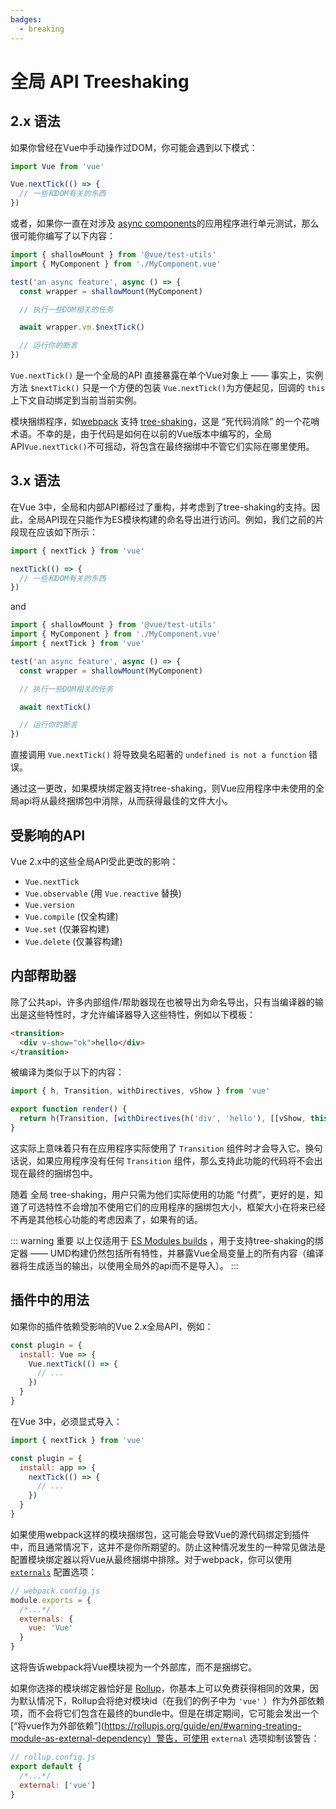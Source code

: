 ```yaml
---
badges:
  - breaking
---
```


# 全局 API Treeshaking <MigrationBadges :badges="$frontmatter.badges" />

## 2.x  语法

如果你曾经在Vue中手动操作过DOM，你可能会遇到以下模式：

```js
import Vue from 'vue'

Vue.nextTick(() => {
  // 一些和DOM有关的东西
})
```

或者，如果你一直在对涉及 [async components](/guide/component-dynamic-async.html)的应用程序进行单元测试，那么很可能你编写了以下内容：

```js
import { shallowMount } from '@vue/test-utils'
import { MyComponent } from './MyComponent.vue'

test('an async feature', async () => {
  const wrapper = shallowMount(MyComponent)

  // 执行一些DOM相关的任务

  await wrapper.vm.$nextTick()

  // 运行你的断言
})
```
`Vue.nextTick()` 是一个全局的API 直接暴露在单个Vue对象上 —— 事实上，实例方法 `$nextTick()` 只是一个方便的包装 `Vue.nextTick()`为方便起见，回调的 `this` 上下文自动绑定到当前当前实例。

模块捆绑程序，如[webpack](https://webpack.js.org/) 支持 [tree-shaking](网址：https://webpack.js/webpack/js//)，这是 “死代码消除” 的一个花哨术语。不幸的是，由于代码是如何在以前的Vue版本中编写的，全局API`Vue.nextTick()`不可摇动，将包含在最终捆绑中不管它们实际在哪里使用。

## 3.x 语法

在Vue 3中，全局和内部API都经过了重构，并考虑到了tree-shaking的支持。因此，全局API现在只能作为ES模块构建的命名导出进行访问。例如，我们之前的片段现在应该如下所示：

```js
import { nextTick } from 'vue'

nextTick(() => {
  // 一些和DOM有关的东西
})
```

and

```js
import { shallowMount } from '@vue/test-utils'
import { MyComponent } from './MyComponent.vue'
import { nextTick } from 'vue'

test('an async feature', async () => {
  const wrapper = shallowMount(MyComponent)

  // 执行一些DOM相关的任务

  await nextTick()

  // 运行你的断言
})
```

直接调用 `Vue.nextTick()` 将导致臭名昭著的 `undefined is not a function` 错误。

通过这一更改，如果模块绑定器支持tree-shaking，则Vue应用程序中未使用的全局api将从最终捆绑包中消除，从而获得最佳的文件大小。

## 受影响的API

Vue 2.x中的这些全局API受此更改的影响：

- `Vue.nextTick`
- `Vue.observable` (用 `Vue.reactive` 替换)
- `Vue.version`
- `Vue.compile` (仅全构建)
- `Vue.set` (仅兼容构建)
- `Vue.delete` (仅兼容构建)

## 内部帮助器

除了公共api，许多内部组件/帮助器现在也被导出为命名导出，只有当编译器的输出是这些特性时，才允许编译器导入这些特性，例如以下模板：

```html
<transition>
  <div v-show="ok">hello</div>
</transition>
```

被编译为类似于以下的内容：

```js
import { h, Transition, withDirectives, vShow } from 'vue'

export function render() {
  return h(Transition, [withDirectives(h('div', 'hello'), [[vShow, this.ok]])])
}
```

这实际上意味着只有在应用程序实际使用了 `Transition` 组件时才会导入它。换句话说，如果应用程序没有任何 `Transition` 组件，那么支持此功能的代码将不会出现在最终的捆绑包中。

随着 全局 tree-shaking，用户只需为他们实际使用的功能 “付费”，更好的是，知道了可选特性不会增加不使用它们的应用程序的捆绑包大小，框架大小在将来已经不再是其他核心功能的考虑因素了，如果有的话。

::: warning 重要
以上仅适用于 [ES Modules builds](/guide/installation.html#explanation-of-different-builds) ，用于支持tree-shaking的绑定器 —— UMD构建仍然包括所有特性，并暴露Vue全局变量上的所有内容（编译器将生成适当的输出，以使用全局外的api而不是导入）。
:::

## 插件中的用法

如果你的插件依赖受影响的Vue 2.x全局API，例如：

```js
const plugin = {
  install: Vue => {
    Vue.nextTick(() => {
      // ...
    })
  }
}
```

在Vue 3中，必须显式导入：

```js
import { nextTick } from 'vue'

const plugin = {
  install: app => {
    nextTick(() => {
      // ...
    })
  }
}
```

如果使用webpack这样的模块捆绑包，这可能会导致Vue的源代码绑定到插件中，而且通常情况下，这并不是你所期望的。防止这种情况发生的一种常见做法是配置模块绑定器以将Vue从最终捆绑中排除。对于webpack，你可以使用 [`externals`](https://webpack.js.org/configuration/externals/) 配置选项：

```js
// webpack.config.js
module.exports = {
  /*...*/
  externals: {
    vue: 'Vue'
  }
}
```

这将告诉webpack将Vue模块视为一个外部库，而不是捆绑它。

如果你选择的模块绑定器恰好是 [Rollup](https://rollupjs.org/)，你基本上可以免费获得相同的效果，因为默认情况下，Rollup会将绝对模块id（在我们的例子中为 `'vue'` ）作为外部依赖项，而不会将它们包含在最终的bundle中。但是在绑定期间，它可能会发出一个[“将vue作为外部依赖”](https://rollupjs.org/guide/en/#warning-treating-module-as-external-dependency）警告，可使用 `external` 选项抑制该警告：

```js
// rollup.config.js
export default {
  /*...*/
  external: ['vue']
}
```
